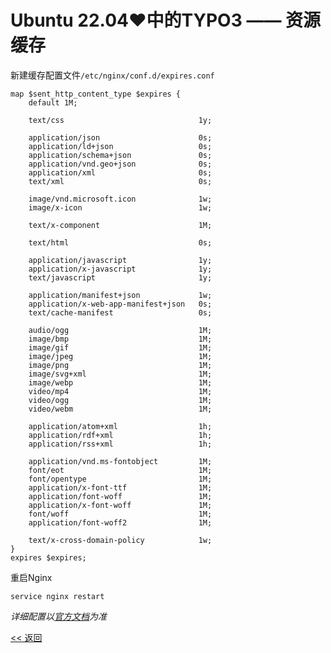 # Ubuntu 22.04♥中的TYPO3 —— 资源缓存

新建缓存配置文件`/etc/nginx/conf.d/expires.conf`

    map $sent_http_content_type $expires {
        default 1M;

        text/css                              1y;

        application/json                      0s;
        application/ld+json                   0s;
        application/schema+json               0s;
        application/vnd.geo+json              0s;
        application/xml                       0s;
        text/xml                              0s;

        image/vnd.microsoft.icon              1w;
        image/x-icon                          1w;

        text/x-component                      1M;

        text/html                             0s;

        application/javascript                1y;
        application/x-javascript              1y;
        text/javascript                       1y;

        application/manifest+json             1w;
        application/x-web-app-manifest+json   0s;
        text/cache-manifest                   0s;

        audio/ogg                             1M;
        image/bmp                             1M;
        image/gif                             1M;
        image/jpeg                            1M;
        image/png                             1M;
        image/svg+xml                         1M;
        image/webp                            1M;
        video/mp4                             1M;
        video/ogg                             1M;
        video/webm                            1M;
    
        application/atom+xml                  1h;
        application/rdf+xml                   1h;
        application/rss+xml                   1h;
    
        application/vnd.ms-fontobject         1M;
        font/eot                              1M;
        font/opentype                         1M;
        application/x-font-ttf                1M;
        application/font-woff                 1M;
        application/x-font-woff               1M;
        font/woff                             1M;
        application/font-woff2                1M;
    
        text/x-cross-domain-policy            1w;
    }
    expires $expires;

重启Nginx

    service nginx restart

*详细配置以[官方文档](http://nginx.org/en/docs/http/ngx_http_headers_module.html#expires)为准*

[<< 返回](../README.md)